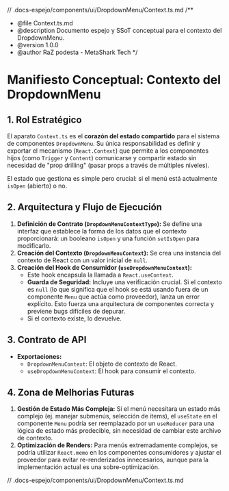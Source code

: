 // .docs-espejo/components/ui/DropdownMenu/Context.ts.md
/**
 * @file Context.ts.md
 * @description Documento espejo y SSoT conceptual para el contexto del DropdownMenu.
 * @version 1.0.0
 * @author RaZ podesta - MetaShark Tech
 */

# Manifiesto Conceptual: Contexto del DropdownMenu

## 1. Rol Estratégico

El aparato `Context.ts` es el **corazón del estado compartido** para el sistema de componentes `DropdownMenu`. Su única responsabilidad es definir y exportar el mecanismo (`React.Context`) que permite a los componentes hijos (como `Trigger` y `Content`) comunicarse y compartir estado sin necesidad de "prop drilling" (pasar props a través de múltiples niveles).

El estado que gestiona es simple pero crucial: si el menú está actualmente `isOpen` (abierto) o no.

## 2. Arquitectura y Flujo de Ejecución

1.  **Definición de Contrato (`DropdownMenuContextType`):** Se define una interfaz que establece la forma de los datos que el contexto proporcionará: un booleano `isOpen` y una función `setIsOpen` para modificarlo.
2.  **Creación del Contexto (`DropdownMenuContext`):** Se crea una instancia del contexto de React con un valor inicial de `null`.
3.  **Creación del Hook de Consumidor (`useDropdownMenuContext`):**
    *   Este hook encapsula la llamada a `React.useContext`.
    *   **Guarda de Seguridad:** Incluye una verificación crucial. Si el contexto es `null` (lo que significa que el hook se está usando fuera de un componente `Menu` que actúa como proveedor), lanza un error explícito. Esto fuerza una arquitectura de componentes correcta y previene bugs difíciles de depurar.
    *   Si el contexto existe, lo devuelve.

## 3. Contrato de API

*   **Exportaciones:**
    *   `DropdownMenuContext`: El objeto de contexto de React.
    *   `useDropdownMenuContext`: El hook para consumir el contexto.

## 4. Zona de Melhorias Futuras

1.  **Gestión de Estado Más Compleja:** Si el menú necesitara un estado más complejo (ej. manejar submenús, selección de items), el `useState` en el componente `Menu` podría ser reemplazado por un `useReducer` para una lógica de estado más predecible, sin necesidad de cambiar este archivo de contexto.
2.  **Optimización de Renders:** Para menús extremadamente complejos, se podría utilizar `React.memo` en los componentes consumidores y ajustar el proveedor para evitar re-renderizados innecesarios, aunque para la implementación actual es una sobre-optimización.

// .docs-espejo/components/ui/DropdownMenu/Context.ts.md